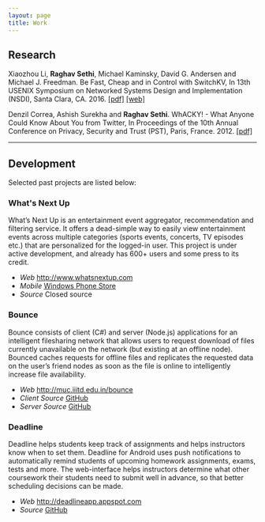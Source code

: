 ```yaml
---
layout: page
title: Work
---
```


## Research

Xiaozhou Li, **Raghav Sethi**, Michael Kaminsky, David G. Andersen and Michael J. Freedman. Be Fast, Cheap and in Control with SwitchKV, In 13th USENIX Symposium on Networked Systems Design and Implementation (NSDI), Santa Clara, CA. 2016. [\[pdf\]](https://www.usenix.org/system/files/conference/nsdi16/nsdi16-paper-li_xiaozhou-update.pdf)
 [\[web\]](https://www.usenix.org/conference/nsdi16/technical-sessions/presentation/li-xiaozhou)

Denzil Correa, Ashish Surekha and **Raghav Sethi**. WhACKY! - What Anyone Could Know About You from Twitter, In Proceedings of the 10th Annual Conference on Privacy, Security and Trust (PST), Paris, France. 2012. [\[pdf\]](/assets/docs/pst12.pdf)

***

## Development
Selected past projects are listed below:

### What's Next Up

What’s Next Up is an entertainment event aggregator, recommendation and filtering service. It offers a dead-simple way to easily view entertainment events across multiple categories (sports events, concerts, TV episodes etc.) that are personalized for the logged-in user. This project is under active development, and already has 600+ users and some press to its credit.

+ *Web* <http://www.whatsnextup.com>
+ *Mobile* [Windows Phone Store](http://www.windowsphone.com/s?appid=6dec599b-f11a-40d5-929c-1caaebf2837a)
+ *Source* Closed source

### Bounce

Bounce consists of client (C#) and server (Node.js) applications for an intelligent filesharing network that allows users to request download of files currently unavailable on the network (but existing at an offline node). Bounced caches requests for offline files and replicates the requested data on the user’s friend nodes as soon as the file is online to intelligently increase file availability.

+ *Web* <http://muc.iiitd.edu.in/bounce>
+ *Client Source* [GitHub](https://github.com/raghavsethi/bounce-client)
+ *Server Source* [GitHub](https://github.com/raghavsethi/bounced)

### Deadline

Deadline helps students keep track of assignments and helps instructors know when to set them. Deadline for Android uses push notifications to automatically remind students of upcoming homework assignments, exams, tests and more. The web-interface helps instructors determine what other coursework their students need to submit well in advance, so that better scheduling decisions can be made.

+ *Web* <http://deadlineapp.appspot.com>
+ *Source* [GitHub](https://github.com/raghavsethi/DeadlineServer)